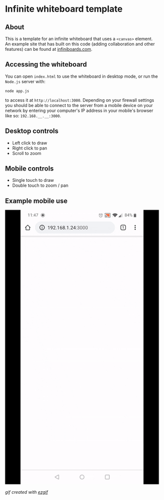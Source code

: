 # Infinite whiteboard template

## About
This is a template for an infinite whiteboard that uses a ```<canvas>``` element.
An example site that has built on this code (adding collaboration and other features) can be found at [infiniboards.com](https://infiniboards.com).

## Accessing the whiteboard
You can open ```index.html``` to use the whiteboard in desktop mode, or run the ```Node.js``` server with:
```
node app.js
```
to access it at ```http://localhost:3000```. Depending on your firewall settings you should be able to connect to the server from a mobile device on your network by entering your computer's IP address in your mobile's browser like so: ```192.168.__.__:3000```.

## Desktop controls
- Left click to draw
- Right click to pan
- Scroll to zoom
## Mobile controls
- Single touch to draw
- Double touch to zoom / pan

## Example mobile use
![Example](./example.gif)

*gif created with [ezgif](https://ezgif.com/)*
